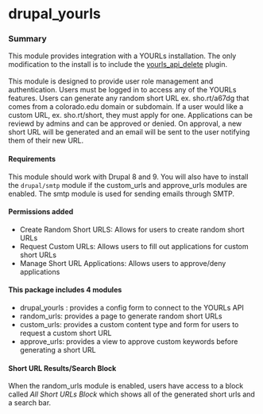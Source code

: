 # drupal_yourls
### Summary
This module provides integration with a YOURLs installation. The only modification to the install is to include the [yourls_api_delete](https://github.com/claytondaley/yourls-api-delete) plugin.
<br>
<br>
This module is designed to provide user role management and authentication. Users must be logged in to access any of the YOURLs features. Users can generate any random short URL ex. sho.rt/a67dg that comes from a colorado.edu domain or subdomain. If a user would like a custom URL, ex. sho.rt/short, they must apply for one. Applications can be reviewd by admins and can be approved or denied. On approval, a new short URL will be generated and an email will be sent to the user notifying them of their new URL. 
<br>
#### Requirements
This module should work with Drupal 8 and 9. You will also have to install the ````drupal/smtp```` module if the custom_urls and approve_urls modules are enabled. The smtp module is used for sending emails through SMTP. 
#### Permissions added
- Create Random Short URLS: Allows for users to create random short URLs
- Request Custom URLs: Allows users to fill out applications for custom short URLs 
- Manage Short URL Applications: Allows users to approve/deny applications
#### This package includes 4 modules
- drupal_yourls : provides a config form to connect to the YOURLs API
- random_urls: provides a page to generate random short URLs 
- custom_urls: provides a custom content type and form for users to request a custom short URL
- approve_urls: provides a view to approve custom keywords before generating a short URL
#### Short URL Results/Search Block
When the random_urls module is enabled, users have access to a block called *All Short URLs Block* which shows all of the generated short urls and a search bar.
